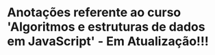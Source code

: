 # Anotações referente ao curso 'Algoritmos e estruturas de dados em JavaScript' - **Em Atualização!!!**